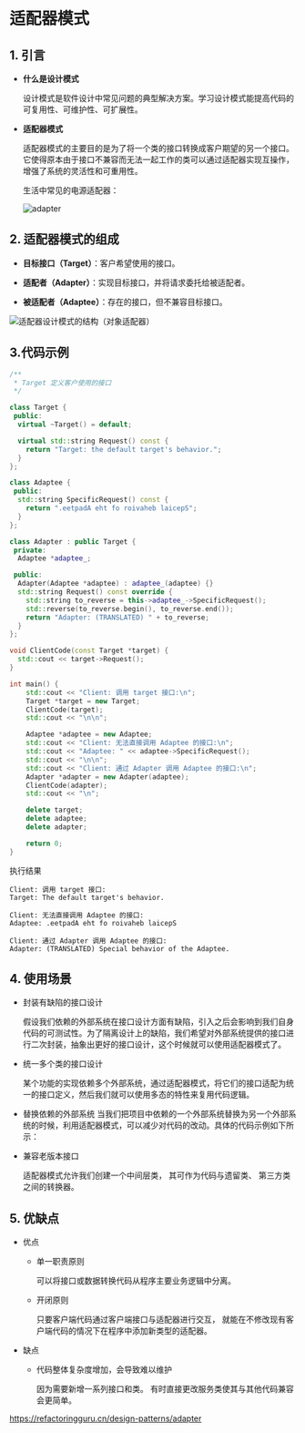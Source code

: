 # 适配器模式

## 1. 引言

+ **什么是设计模式**

  设计模式是软件设计中常见问题的典型解决方案。学习设计模式能提高代码的可复用性、可维护性、可扩展性。

+ **适配器模式**

  适配器模式的主要目的是为了将一个类的接口转换成客户期望的另一个接口。它使得原本由于接口不兼容而无法一起工作的类可以通过适配器实现互操作，增强了系统的灵活性和可重用性。

  

  生活中常见的电源适配器：

  ![adapter](https://liaoxuefeng.com/books/java/design-patterns/structural/adapter/adapter.jpg)



## 2. 适配器模式的组成

+ **目标接口（Target）**：客户希望使用的接口。

+ **适配者（Adapter）**：实现目标接口，并将请求委托给被适配者。

+ **被适配者（Adaptee）**：存在的接口，但不兼容目标接口。

![适配器设计模式的结构（对象适配器）](https://refactoringguru.cn/images/patterns/diagrams/adapter/structure-object-adapter.png)



## 3.代码示例

```c++
/**
 * Target 定义客户使用的接口
 */

class Target {
 public:
  virtual ~Target() = default;

  virtual std::string Request() const {
    return "Target: the default target's behavior.";
  }
};

class Adaptee {
 public:
  std::string SpecificRequest() const {
    return ".eetpadA eht fo roivaheb laicepS";
  }
};

class Adapter : public Target {
 private:
  Adaptee *adaptee_;

 public:
  Adapter(Adaptee *adaptee) : adaptee_(adaptee) {}
  std::string Request() const override {
    std::string to_reverse = this->adaptee_->SpecificRequest();
    std::reverse(to_reverse.begin(), to_reverse.end());
    return "Adapter: (TRANSLATED) " + to_reverse;
  }
};

void ClientCode(const Target *target) {
  std::cout << target->Request();
}

int main() {
    std::cout << "Client: 调用 target 接口:\n";
    Target *target = new Target;
    ClientCode(target);
    std::cout << "\n\n";

    Adaptee *adaptee = new Adaptee;
    std::cout << "Client: 无法直接调用 Adaptee 的接口:\n";
    std::cout << "Adaptee: " << adaptee->SpecificRequest();
    std::cout << "\n\n";
    std::cout << "Client: 通过 Adapter 调用 Adaptee 的接口:\n";
    Adapter *adapter = new Adapter(adaptee);
    ClientCode(adapter);
    std::cout << "\n";

    delete target;
    delete adaptee;
    delete adapter;

    return 0;
}
```

执行结果

```
Client: 调用 target 接口:
Target: The default target's behavior.

Client: 无法直接调用 Adaptee 的接口:
Adaptee: .eetpadA eht fo roivaheb laicepS

Client: 通过 Adapter 调用 Adaptee 的接口:
Adapter: (TRANSLATED) Special behavior of the Adaptee.

```



## 4. 使用场景

+ 封装有缺陷的接口设计

  假设我们依赖的外部系统在接口设计方面有缺陷，引入之后会影响到我们自身代码的可测试性。为了隔离设计上的缺陷，我们希望对外部系统提供的接口进行二次封装，抽象出更好的接口设计，这个时候就可以使用适配器模式了。

+ 统一多个类的接口设计

  某个功能的实现依赖多个外部系统，通过适配器模式，将它们的接口适配为统一的接口定义，然后我们就可以使用多态的特性来复用代码逻辑。

+ 替换依赖的外部系统
  当我们把项目中依赖的一个外部系统替换为另一个外部系统的时候，利用适配器模式，可以减少对代码的改动。具体的代码示例如下所示：

+ 兼容老版本接口

  适配器模式允许我们创建一个中间层类， 其可作为代码与遗留类、 第三方类之间的转换器。



## 5. 优缺点

+ 优点

  + 单一职责原则

    可以将接口或数据转换代码从程序主要业务逻辑中分离。

  + 开闭原则

    只要客户端代码通过客户端接口与适配器进行交互， 就能在不修改现有客户端代码的情况下在程序中添加新类型的适配器。

+ 缺点

  + 代码整体复杂度增加，会导致难以维护

    因为需要新增一系列接口和类。 有时直接更改服务类使其与其他代码兼容会更简单。

https://refactoringguru.cn/design-patterns/adapter
